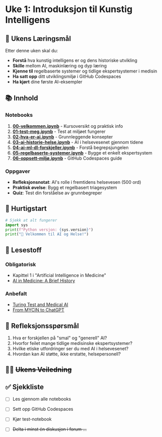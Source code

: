 # Uke 1: Introduksjon til Kunstig Intelligens

## 🎯 Ukens Læringsmål

Etter denne uken skal du:
- **Forstå** hva kunstig intelligens er og dens historiske utvikling
- **Skille** mellom AI, maskinlæring og dyp læring
- **Kjenne til** regelbaserte systemer og tidlige ekspertsystemer i medisin
- **Ha satt opp** ditt utviklingsmiljø i GitHub Codespaces
- **Ha kjørt** dine første AI-eksempler

## 📚 Innhold

### Notebooks
1. **[00-velkommen.ipynb](00-velkommen.ipynb)** - Kursoversikt og praktisk info
2. **[01-test-meg.ipynb](01-test-meg.ipynb)** - Test at miljøet fungerer
3. **[02-hva-er-ai.ipynb](02-hva-er-ai.ipynb)** - Grunnleggende konsepter
4. **[03-ai-historie-helse.ipynb](03-ai-historie-helse.ipynb)** - AI i helsevesenet gjennom tidene
5. **[04-ai-ml-dl-forskjeller.ipynb](04-ai-ml-dl-forskjeller.ipynb)** - Forstå begrepsjungelen
6. **[05-regelbaserte-systemer.ipynb](05-regelbaserte-systemer.ipynb)** - Bygge et enkelt ekspertsystem
7. **[06-oppsett-miljø.ipynb](06-oppsett-miljø.ipynb)** - GitHub Codespaces guide

### Oppgaver
- **Refleksjonsnotat**: AI's rolle i fremtidens helsevesen (500 ord)
- **Praktisk øvelse**: Bygg et regelbasert triagesystem
- **Quiz**: Test din forståelse av grunnbegreper

## 🚀 Hurtigstart

```python
# Sjekk at alt fungerer
import sys
print(f"Python versjon: {sys.version}")
print("🎉 Velkommen til AI og Helse!")
```



## 📖 Lesestoff

### Obligatorisk
- Kapittel 1 i "Artificial Intelligence in Medicine" 
- [AI in Medicine: A Brief History](https://www.nature.com/articles/s41591-023-02344-1)

### Anbefalt
- [Turing Test and Medical AI](https://www.bmj.com/content/380/bmj-2022-073816)
- [From MYCIN to ChatGPT](https://academic.oup.com/jamia/article/31/3/791/7457419)

## 💭 Refleksjonsspørsmål

1. Hva er forskjellen på "smal" og "generell" AI?
2. Hvorfor feilet mange tidlige medisinske ekspertsystemer?
3. Hvilke etiske utfordringer ser du med AI i helsevesenet?
4. Hvordan kan AI støtte, ikke erstatte, helsepersonell?

## 👩‍🏫 <strike>Ukens Veiledning</strike>

<!--
- **Tirsdag kl 14-16**: Introduksjonsforelesning (Teams)
- **Torsdag kl 10-11**: Teknisk support for oppsett (frivillig)
- **Forum**: Aktiv hele uken for spørsmål
-->

## ✅ Sjekkliste

- [ ] Les gjennom alle notebooks
- [ ] Sett opp GitHub Codespaces
- [ ] Kjør test-notebook
- [ ] <strike>Delta i minst én diskusjon i forum ...</strike>


